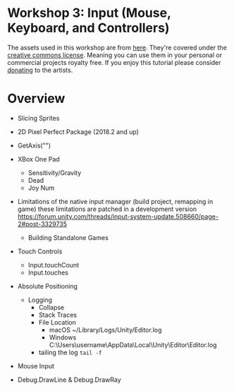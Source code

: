 # Workshop 3: Input (Mouse, Keyboard, and Controllers)

The assets used in this workshop are from [here](https://kenney.nl/assets/topdown-shooter). They're covered under the [creative commons license](https://creativecommons.org/publicdomain/zero/1.0/). Meaning you can use them in your personal or commercial projects royalty free. If you enjoy this tutorial please consider [donating](https://kenney.itch.io/kenney-donation) to the artists.

# Overview
* Slicing Sprites
* 2D Pixel Perfect Package (2018.2 and up)


* GetAxis("")
* XBox One Pad
  * Sensitivity/Gravity
  * Dead
  * Joy Num
* Limitations of the native input manager (build project, remapping in game) these limitations are patched in a development version https://forum.unity.com/threads/input-system-update.508660/page-2#post-3329735
  * Building Standalone Games
* Touch Controls
  * Input.touchCount
  * Input.touches

* Absolute Positioning
  * Logging
    * Collapse
    * Stack Traces
    * File Location
      * macOS	~/Library/Logs/Unity/Editor.log
      * Windows	C:\Users\username\AppData\Local\Unity\Editor\Editor.log
    * tailing the log `tail -f`

 * Mouse Input
  * Debug.DrawLine & Debug.DrawRay